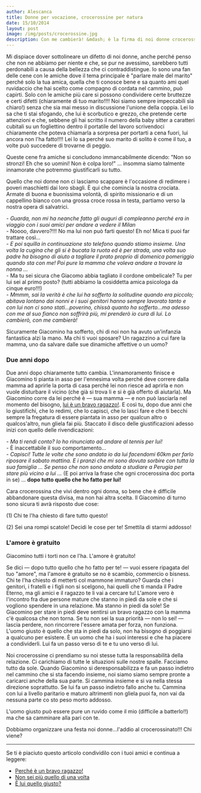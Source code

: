 ```yaml
---
author: Alescanca
title: Donne per vocazione, crocerossine per natura
date: 15/10/2014
layout: post
image: /img/posts/crocerossine.jpg
description: Con me cambierà! &mdash; è la firma di noi donne crocerossina doc che vogliamo salvare il mondo partendo dall'uomo accanto a noi. Ma la nostra vocazione è quella di diventare vere donne, a salvare il mondo ci pensa Dio.
---
```






Mi dispiace dover sottolineare un difetto di noi donne, anche perché penso che non ne abbiamo per niente e che, se pur ne avessimo, sarebbero tutti perdonabili a causa della bellezza che ci contraddistingue.
Io sono una fan delle cene con le amiche dove il tema principale è "parlare male del marito" perché solo la tua amica, quella che ti conosce bene e sa quanto ami quel ruvidaccio che hai scelto come compagno di cordata nel cammino, può capirti. Solo con le amiche più care si possono condividere certe bruttezze e certi difetti (chiaramente di tuo marito!!!! Noi siamo sempre impeccabili sia chiaro!) senza che sia mai messo in discussione l'unione della coppia. Lei lo sa che ti stai sfogando, che lui è scorbutico e grezzo, che pretende certe attenzioni e che, sebbene gli hai scritto il numero della baby sitter a caratteri cubitali su un fogliettino dentro il portatile del lavoro scrivendoci chiaramente che poteva chiamarla a sorpresa per portarti a cena fuori, lui ancora non l'ha fatto!!!! Lei lo sa perché suo marito di solito è come il tuo, a volte può succedere di trovarne di peggio.

Queste cene fra amiche si concludono immancabilmente dicendo: "Non so stronzi! Eh che so uomini! Non è colpa loro!" ... insomma siamo talmente innamorate che potremmo giustificarli su tutto.

Quello che noi donne non ci lasciamo scappare è l'occasione di redimere i poveri maschietti dai loro sbagli. È qui che comincia la nostra crociata. Armate di buona e buonissima volontà, di spirito missionario e di un cappellino bianco con una grossa croce rossa in testa, partiamo verso la nostra opera di salvatrici.

\- *Guarda, non mi ha neanche fatto gli auguri di compleanno perché era in viaggio con i suoi amici per andare a vedere il Milan* <br>
\- Noooo, davvero?!!! No ma lui non può farti questo! Eh no! Mica ti puoi far trattare così… <br>
\- *E poi squilla in continuazione sto telefono quando stiamo insieme. Una volta la cugina che gli si è bucata la ruota ed è per strada, una volta suo padre ha bisogno di aiuto a tagliare il prato proprio di domenica pomeriggio quando sta con me! Poi pure la mamma che voleva andare a trovare la nonna ...* <br>
\- Ma tu sei sicura che Giacomo abbia tagliato il cordone ombelicale? Tu per lui sei al primo posto? (tutti abbiamo la cosiddetta amica psicologa da cinque euro!!!)<br>
\- *Mmmm, sai la verità è che lui ha sofferto la solitudine quando era piccolo; abitava lontano dai nonni e i suoi genitori hanno sempre lavorato tanto e con lui non ci sono stati…poverino, chissà quanto ha sofferto…ma adesso con me al suo fianco non soffrirà più, mi prenderò io cura di lui. Lo cambierò, con me cambierà!*

Sicuramente Giacomino ha sofferto, chi di noi non ha avuto un'infanzia fantastica alzi la mano.  Ma chi ti vuoi sposare? Un ragazzino a cui fare la mamma, uno da salvare dalle sue dinamiche affettive o un uomo? 

### Due anni dopo

Due anni dopo chiaramente tutto cambia. L'innamoramento finisce e Giacomino ti pianta in asso per l'ennesima volta perché deve correre dalla mamma ad aprirle la porta di casa perché lei non riesce ad aprirla e non vuole disturbare il vicino (che già si trova li e si è già offerto di aiutarla). Ma Giacomino corre da lei perché è &mdash; sua mamma &mdash; e non può lasciarla nel momento del bisogno, [lui è un bravo ragazzo!](http://5p2p.it/2014/03/13/bravo-ragazzo.html).
E così tu, dopo due anni che lo giustifichi, che lo redimi, che lo capisci, che lo lasci fare e che ti becchi sempre la fregatura di essere piantata in asso per qualcun altro o qualcos'altro, nun gliela fai più. Staccato il disco delle giustificazioni adesso inizi con quello delle rivendicazioni:

\- *Ma ti rendi conto? Io ho rinunciato ad andare al tennis per lui!*<br>
\- È inaccettabile il suo comportamento… <br>
\- *Capisci! Tutte le volte che sono andata io da lui facendomi 60km per farlo riposare il sabato mattina. E i pranzi che mi sono dovuta sorbire con tutta la sua famiglia ... Se penso che non sono andata a studiare a Perugia per stare più vicino a lui ...*
(E poi arriva la frase che ogni crocerossina doc porta in se)
... **dopo tutto quello che ho fatto per lui!**

Cara crocerossina che vivi dentro ogni donna, so bene che è difficile abbandonare questa divisa, ma non hai altra scelta. Il Giacomino di turno sono sicura ti avrà risposto due cose:

\(1) Chi te l'ha chiesto di fare tutto questo!

\(2) Sei una rompi scatole! Decidi le cose per te! Smettila di starmi addosso!

### L'amore è gratuito

Giacomino tutti i torti non ce l'ha. L'amore è gratuito! 

Se dici &mdash; dopo tutto quello che ho fatto per te! &mdash; vuoi essere ripagata del tuo "amore", ma l'amore è gratuito se no è scambio, commercio o bisness. Chi te l'ha chiesto di metterti col mammone immaturo? Guarda che i genitori, i fratelli e i figli non si scelgono, hai quelli che ti manda il Padre Eterno, ma gli amici e il ragazzo te li vai a cercare tu! 
L'amore vero è l'incontro  fra due persone mature che stanno in piedi da sole e che si vogliono spendere in una relazione. Ma stanno in piedi da sole! Se Giacomino per stare in piedi deve sentirsi un bravo ragazzo con la mamma c'è qualcosa che non torna. Se tu non sei la sua priorità &mdash; non lo sei! &mdash;  lascia perdere, non rincorrere l'essere amata per forza, non funziona.
L'uomo giusto è quello che sta in piedi da solo, non ha bisogno di poggiarsi a qualcuno per esistere. È un uomo che ha i suoi interessi e che ha piacere a condividerli. Lui fa un passo verso di te e tu uno verso di lui. 

Noi crocerossine ci prendiamo su noi stesse tutta la responsabilità della relazione. Ci carichiamo di tutte le situazioni sulle nostre spalle. Facciamo tutto da sole. Quando Giacomino si deresponsabilizza e fa un passo indietro nel cammino che si sta facendo insieme, noi siamo siamo sempre pronte a caricarci anche della sua parte. Si cammina insieme e si va nella stessa direzione soprattutto. Se lui fa un passo indietro fallo anche tu. Cammina con lui a livello paritario e maturo altrimenti non gliela puoi fa, non vai da nessuna parte co sto peso morto addosso.

L'uomo giusto può essere pure un ruvido come il mio (difficile a batterlo!!) ma che sa camminare alla pari con te.

Dobbiamo organizzare una festa noi donne…l'addio al crocerossinato!!! Chi viene?

---

Se ti è piaciuto questo articolo condividilo con i tuoi amici e continua a leggere:

- [Perché è un bravo ragazzo!](http://5p2p.it/2014/03/13/bravo-ragazzo.html)
- [Non sei più quello di una volta](http://5p2p.it/2013/04/30/donne-filmmaker.html)
- [È lui quello giusto?](http://5p2p.it/2013/04/22/lui-quello-giusto.html)
